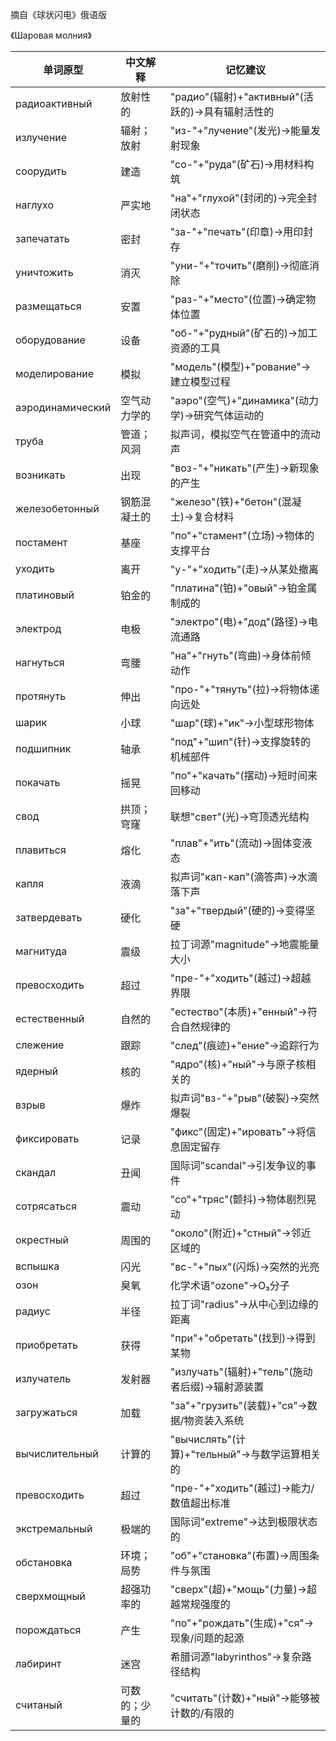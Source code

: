 摘自《球状闪电》俄语版

《Шаровая молния》

| 单词原型            | 中文解释               | 记忆建议                                   |
|--------------------|----------------------|------------------------------------------|
| радиоактивный      | 放射性的              | "радио"(辐射)+"активный"(活跃的)→具有辐射活性的 |
| излучение          | 辐射；放射            | "из-"+"лучение"(发光)→能量发射现象          |
| соорудить          | 建造                 | "со-"+"руда"(矿石)→用材料构筑               |
| наглухо            | 严实地               | "на"+"глухой"(封闭的)→完全封闭状态          |
| запечатать         | 密封                 | "за-"+"печать"(印章)→用印封存               |
| уничтожить         | 消灭                 | "уни-"+"точить"(磨削)→彻底消除              |
| размещаться        | 安置                 | "раз-"+"место"(位置)→确定物体位置            |
| оборудование       | 设备                 | "об-"+"рудный"(矿石的)→加工资源的工具        |
| моделирование      | 模拟                 | "модель"(模型)+"рование"→建立模型过程       |
| аэродинамический   | 空气动力学的          | "аэро"(空气)+"динамика"(动力学)→研究气体运动的 |
| труба              | 管道；风洞            | 拟声词，模拟空气在管道中的流动声             |
| возникать          | 出现                 | "воз-"+"никать"(产生)→新现象的产生          |
| железобетонный     | 钢筋混凝土的          | "железо"(铁)+"бетон"(混凝土)→复合材料        |
| постамент          | 基座                 | "по"+"стамент"(立场)→物体的支撑平台          |
| уходить            | 离开                 | "у-"+"ходить"(走)→从某处撤离                |
| платиновый         | 铂金的               | "платина"(铂)+"овый"→铂金属制成的            |
| электрод           | 电极                 | "электро"(电)+"дод"(路径)→电流通路           |
| нагнуться          | 弯腰                 | "на"+"гнуть"(弯曲)→身体前倾动作             |
| протянуть          | 伸出                 | "про-"+"тянуть"(拉)→将物体递向远处           |
| шарик              | 小球                 | "шар"(球)+"ик"→小型球形物体                 |
| подшипник         | 轴承                 | "под"+"шип"(针)→支撑旋转的机械部件          |
| покачать          | 摇晃                 | "по"+"качать"(摆动)→短时间来回移动          |
| свод             | 拱顶；穹窿           | 联想"свет"(光)→穹顶透光结构                |
| плавиться         | 熔化                 | "плав"+"ить"(流动)→固体变液态               |
| капля            | 液滴                 | 拟声词"кап-кап"(滴答声)→水滴落下声          |
| затвердевать      | 硬化                 | "за"+"твердый"(硬的)→变得坚硬               |
| магнитуда         | 震级                 | 拉丁词源"magnitude"→地震能量大小            |
| превосходить      | 超过                 | "пре-"+"ходить"(越过)→超越界限              |
| естественный      | 自然的               | "естество"(本质)+"енный"→符合自然规律的      |
| слежение          | 跟踪                 | "след"(痕迹)+"ение"→追踪行为                |
| ядерный           | 核的                 | "ядро"(核)+"ный"→与原子核相关的             |
| взрыв             | 爆炸                 | 拟声词"вз-"+"рыв"(破裂)→突然爆裂            |
| фиксировать       | 记录                 | "фикс"(固定)+"ировать"→将信息固定留存        |
| скандал           | 丑闻                 | 国际词"scandal"→引发争议的事件               |
| сотрясаться       | 震动                 | "со"+"тряс"(颤抖)→物体剧烈晃动              |
| окрестный         | 周围的               | "около"(附近)+"стный"→邻近区域的             |
| вспышка           | 闪光                 | "вс-"+"пых"(闪烁)→突然的光亮                |
| озон              | 臭氧                 | 化学术语"ozone"→O₃分子                      |
| радиус            | 半径                 | 拉丁词"radius"→从中心到边缘的距离            |
| приобретать       | 获得                 | "при"+"обретать"(找到)→得到某物             |
| излучатель        | 发射器               | "излучать"(辐射)+"тель"(施动者后缀)→辐射源装置 |
| загружаться       | 加载                 | "за"+"грузить"(装载)+"ся"→数据/物资装入系统  |
| вычислительный    | 计算的               | "вычислять"(计算)+"тельный"→与数学运算相关的  |
| превосходить      | 超过                 | "пре-"+"ходить"(越过)→能力/数值超出标准       |
| экстремальный     | 极端的               | 国际词"extreme"→达到极限状态的               |
| обстановка        | 环境；局势           | "об"+"становка"(布置)→周围条件与氛围         |
| сверхмощный       | 超强功率的           | "сверх"(超)+"мощь"(力量)→超越常规强度的      |
| порождаться       | 产生                 | "по"+"рождать"(生成)+"ся"→现象/问题的起源     |
| лабиринт          | 迷宫                 | 希腊词源"labyrinthos"→复杂路径结构           |
| считаный          | 可数的；少量的       | "считать"(计数)+"ный"→能够被计数的/有限的    |